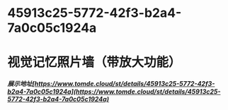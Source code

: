# 45913c25-5772-42f3-b2a4-7a0c05c1924a
# 视觉记忆照片墙（带放大功能）
##### 展示地址[https://www.tomde.cloud/st/details/45913c25-5772-42f3-b2a4-7a0c05c1924a](https://www.tomde.cloud/st/details/45913c25-5772-42f3-b2a4-7a0c05c1924a)